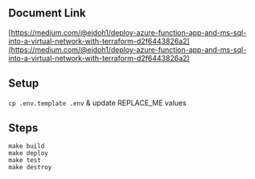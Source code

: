 ## Document Link
[https://medium.com/@ejdoh1/deploy-azure-function-app-and-ms-sql-into-a-virtual-network-with-terraform-d2f6443826a2](https://medium.com/@ejdoh1/deploy-azure-function-app-and-ms-sql-into-a-virtual-network-with-terraform-d2f6443826a2)
## Setup
`cp .env.template .env` & update REPLACE_ME values

## Steps

```
make build
make deploy
make test
make destroy
```
